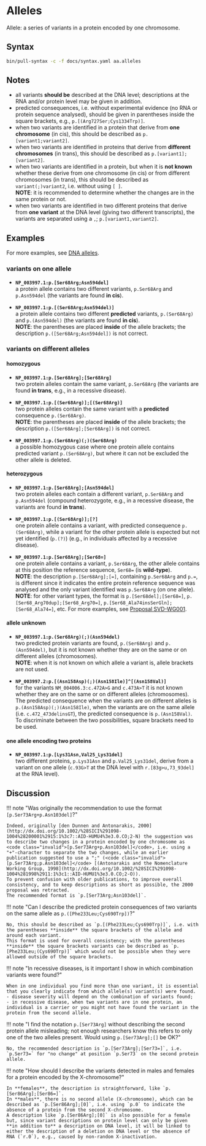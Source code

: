 # Alleles

<!-- ## Definition -->

Allele: a series of variants in a protein encoded by one chromosome.

## Syntax

```sh exec="true"
bin/pull-syntax -c -f docs/syntax.yaml aa.alleles
```

## Notes

- all variants **should be** described at the DNA level; descriptions at the RNA and/or protein level may be given in addition.
- predicted consequences, i.e. without experimental evidence (no RNA or protein sequence analysed), should be given in parentheses inside the square brackets, e.g., `p.[`<code class="spot1">(</code>`Arg727Ser;Cys1334Trp`<code class="spot1">)</code>`]`.
- when two variants are identified in a protein that derive from **one chromosome** (in cis), this should be described as `p.[variant1`<code class="spot1">;</code>`variant2]`.
- when two variants are identified in proteins that derive from **different chromosomes** (in trans), this should be described as `p.[variant1]`<code class="spot1">;</code>`[variant2]`.
- when two variants are identified in a protein, but when it is **not known** whether these derive from one chromosome (in cis) or from different chromosomes (in trans), this should be described as `variant`<code class="spot1">(;)</code>`variant2`, i.e. without using `[ ]`.<br>
  **NOTE**: it is recommended to determine whether the changes are in the same protein or not.
- when two variants are identified in two different proteins that derive from **one variant** at the DNA level (giving two different transcripts), the variants are separated using a `,`; `p.[variant1`<code class="spot1">,</code>`variant2]`.

## Examples

For more examples, see [DNA alleles](../DNA/alleles.md).

### variants on one allele

- **`NP_003997.1:p.[Ser68Arg;Asn594del]`**<br>
  a protein allele contains two different variants, `p.Ser68Arg` and `p.Asn594del` (the variants are found **in cis**).

- **`NP_003997.1:p.[(Ser68Arg;Asn594del)]`**<br>
  a protein allele contains two different **predicted** variants, `p.(Ser68Arg)` and `p.(Asn594del)` (the variants are found **in cis**).<br>
  **NOTE**: the parentheses are placed **inside** of the allele brackets; the description <code class="invalid">p.([Ser68Arg;Asn594del])</code> is not correct.

### variants on different alleles

#### homozygous

- **`NP_003997.1:p.[Ser68Arg];[Ser68Arg]`**<br>
  two protein alleles contain the same variant, `p.Ser68Arg` (the variants are found **in trans**, e.g., in a recessive disease).

- **`NP_003997.1:p.[(Ser68Arg)];[(Ser68Arg)]`**<br>
  two protein alleles contain the same variant with a **predicted** consequence `p.(Ser68Arg)`.<br>
  **NOTE**: the parentheses are placed **inside** of the allele brackets; the description <code class="invalid">p.([Ser68Arg];[Ser68Arg])</code> is not correct.

- **`NP_003997.1:p.(Ser68Arg)(;)(Ser68Arg)`**<br>
  a possible homozygous case where one protein allele contains predicted variant `p.(Ser68Arg)`, but where it can not be excluded the other allele is deleted.

#### heterozygous

- **`NP_003997.1:p.[Ser68Arg];[Asn594del]`**<br>
  two protein alleles each contain a different variant, `p.Ser68Arg` and `p.Asn594del` (compound heterozygote, e.g., in a recessive disease, the variants are found **in trans**).

- **`NP_003997.1:p.[(Ser68Arg)];[?]`**<br>
  one protein allele contains a variant, with predicted consequence `p.(Ser68Arg)`, while a variant for the other protein allele is expected but not yet identified (`p.(?)`) (e.g., in individuals affected by a recessive disease).

- **`NP_003997.1:p.[Ser68Arg];[Ser68=]`**<br>
  one protein allele contains a variant, `p.Ser68Arg`, the other allele contains at this position the reference sequence, `Ser68=` (is **wild-type**).<br>
  **NOTE**: the description `p.[Ser68Arg];[=]`, containing `p.Ser68Arg` and `p.=`, is different since it indicates the entire protein reference sequence was analysed and the only variant identified was `p.Ser68Arg` (on one allele).<br>
  **NOTE**: for other variant types, the format is `p.[Ser68del];[Ser68=]`, `p.[Ser68_Arg70dup];[Ser68_Arg70=]`, `p.[Ser68_Ala74insSerGln];[Ser68_Ala74=]`, etc.
  For more examples, see [Proposal SVD-WG001](../../consultation/SVD-WG001.md).

#### allele unknown

- **`NP_003997.1:p.(Ser68Arg)(;)(Asn594del)`**<br>
  two predicted protein variants are found, `p.(Ser68Arg)` and `p.(Asn594del)`, but it is not known whether they are on the same or on different alleles (chromosomes).<br>
  **NOTE**: when it is not known on which allele a variant is, allele brackets are not used.

- **`NP_003997.2:p.[(Asn158Asp)(;)(Asn158Ile)]^[(Asn158Val)]`**<br>
  for the variants `NM_004006.3:c.472A>G` and `c.473A>T` it is not known whether they are on the same or on different alleles (chromosomes).
  The predicted consequence when the variants are on different alleles is `p.(Asn158Asp)(;)(Asn158Ile)`, when the variants are on the same allele (i.e. `c.472_473delinsGT`), the predicted consequence is `p.(Asn158Val)`.
  To discriminate between the two possibilities, square brackets need to be used.

#### one allele encoding two proteins

- **`NP_003997.1:p.[Lys31Asn,Val25_Lys31del]`**<br>
  two different proteins, `p.Lys31Asn` and `p.Val25_Lys31del`, derive from a variant on one allele (`c.93G>T` at the DNA level with `r.[83g>u,73_93del]` at the RNA level).

## Discussion

!!! note "Was originally the recommendation to use the format <code class="invalid">[p.Ser73Arg+p.Asn103del]</code>?"

    Indeed, originally [den Dunnen and Antonarakis, 2000](http://dx.doi.org/10.1002/%28SICI%291098-1004%28200001%2915:1%3c7::AID-HUMU4%3e3.0.CO;2-N) the suggestion was to describe two changes in a protein encoded by one chromosome as <code class="invalid">[p.Ser73Arg+p.Asn103del]</code>, i.e. using a "+"-character to separate the two changes, while an earlier publication suggested to use a ";" (<code class="invalid">[p.Ser73Arg;p.Asn103del]</code> [(Antonarakis and the Nomenclature Working Group, 1998](http://dx.doi.org/10.1002/%28SICI%291098-1004%281998%2911:1%3c1::AID-HUMU1%3e3.0.CO;2-O)).
    To prevent confusion with older publications, to improve overall consistency, and to keep descriptions as short as possible, the 2000 proposal was retracted.
    The recommended format is `p.[Ser73Arg;Asn103del]`.

!!! note "Can I describe the predicted protein consequences of two variants on the same allele as <code class="invalid">p.([Phe233Leu;Cys690Trp])</code>?"

    No, this should be described as `p.[(Phe233Leu;Cys690Trp)]`, i.e. with the parentheses **inside** the square brackets of the allele and around each variant.
    This format is used for overall consistency; with the parentheses **inside** the square brackets variants can be described as `p.[Phe233Leu;(Cys690Trp)]` which would not be possible when they were allowed outside of the square brackets.

!!! note "In recessive diseases, is it important I show in which combination variants were found?"

    When in one individual you find more than one variant, it is essential that you clearly indicate from which allele(s) variant(s) were found.
    - disease severity will depend on the combination of variants found;
    - in recessive disease, when two variants are in one protein, an individual is a carrier or you might not have found the variant in the protein from the second allele.

!!! note "I find the notation `p.[Ser73Arg]` without describing the second protein allele misleading; not enough researchers know this refers to only one of the two alleles present. Would using <code class="invalid">p.[Ser73Arg];[]</code> be OK?"

    No, the recommended description is `p.[Ser73Arg];[Ser73=]`, i.e. `p.Ser73=` for "no change" at position `p.Ser73` on the second protein allele.

!!! note "How should I describe the variants detected in males and females for a protein encoded by the X-chromosome?"

    In **females**, the description is straightforward, like `p.[Ser86Arg];[Ser86=]`.
    In **males**, there is no second allele (X-chromosome), which can be described as `p.[Ser86Arg];[0]`, i.e. using `p.0` to indicate the absence of a protein from the second X-chromosome.
    A description like `p.[Ser86Arg];[0]` is also possible for a female but, since variant descriptions on protein level can only be given **in addition to** a description on DNA level, it will be linked to either the description of a deletion on DNA level or the absence of RNA (`r.0`), e.g., caused by non-random X-inactivation.
